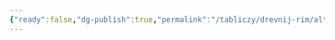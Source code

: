 ```yaml
---
{"ready":false,"dg-publish":true,"permalink":"/tabliczy/drevnij-rim/altar-mira/","dgPassFrontmatter":true}
---
```




